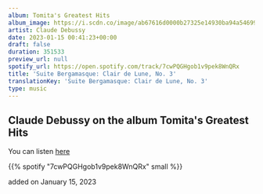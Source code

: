 ```yaml
---
album: Tomita's Greatest Hits
album_image: https://i.scdn.co/image/ab67616d0000b27325e14930ba94a546999e4c75
artist: Claude Debussy
date: 2023-01-15 00:41:23+00:00
draft: false
duration: 351533
preview_url: null
spotify_url: https://open.spotify.com/track/7cwPQGHgob1v9pek8WnQRx
title: 'Suite Bergamasque: Clair de Lune, No. 3'
translationKey: 'Suite Bergamasque: Clair de Lune, No. 3'
type: music
---
```


## Claude Debussy on the album Tomita's Greatest Hits

You can listen [here](https://open.spotify.com/track/7cwPQGHgob1v9pek8WnQRx)

{{% spotify "7cwPQGHgob1v9pek8WnQRx" small %}}

added on January 15, 2023